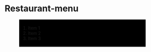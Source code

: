 # Restaurant-menu
<!DOCTYPE html>
<html lang="en-US">
  <body>
    <div style="width:400px; hieght:550px; background-color: black; padding:5px; margin:auto;">
    <ol>
      <li>Item 1</li>
      <li>Item 2</li>
      <li>Item 3</li>
    </ol>
</div>
  </body>
</html>
